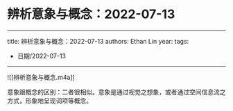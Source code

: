 # 辨析意象与概念：2022-07-13


---
title: 辨析意象与概念：2022-07-13
authors: Ethan Lin
year:
tags:
  - 日期/2022-07-13 
---




![[辨析意象与概念.m4a]]

意象跟概念的区别：二者很相似。意象是通过视觉之想象，或者通过空间信息流之方式，形象地呈现词项等概念。